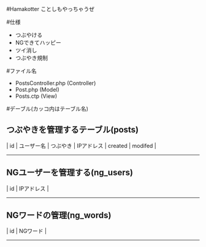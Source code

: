 <!--

CakePHP
=======

[![CakePHP](http://cakephp.org/img/cake-logo.png)](http://www.cakephp.org)

CakePHP is a rapid development framework for PHP which uses commonly known design patterns like Active Record, Association Data Mapping, Front Controller and MVC.
Our primary goal is to provide a structured framework that enables PHP users at all levels to rapidly develop robust web applications, without any loss to flexibility.

Some Handy Links
----------------

[CakePHP](http://www.cakephp.org) - The rapid development PHP framework

[Cookbook](http://book.cakephp.org) - THE Cake user documentation; start learning here!

[Plugins](http://plugins.cakephp.org/) - A repository of extensions to the framework

[The Bakery](http://bakery.cakephp.org) - Tips, tutorials and articles

[API](http://api.cakephp.org) - A reference to Cake's classes

[CakePHP TV](http://tv.cakephp.org) - Screen casts from events and video tutorials

[The Cake Software Foundation](http://cakefoundation.org/) - promoting development related to CakePHP

Get Support!
------------

[Our Google Group](https://groups.google.com/group/cake-php) - community mailing list and forum

[#cakephp](http://webchat.freenode.net/?channels=#cakephp) on irc.freenode.net - Come chat with us, we have cake.

[Q & A](http://ask.cakephp.org/) - Ask questions here, all questions welcome

[Lighthouse](https://cakephp.lighthouseapp.com/) - Got issues? Please tell us!

[![Bake Status](https://secure.travis-ci.org/cakephp/cakephp.png?branch=master)](http://travis-ci.org/cakephp/cakephp)

![Cake Power](https://raw.github.com/cakephp/cakephp/master/lib/Cake/Console/Templates/skel/webroot/img/cake.power.gif)

-->

#Hamakotter
ことしもやっちゃうぜ

#仕様 
* つぶやける  
* NGできてハッピー  
* ツイ消し  
* つぶやき規制  

#ファイル名  
* PostsController.php (Controller)
* Post.php (Model)
* Posts.ctp (View)

#デーブル(カッコ内はテーブル名)    

つぶやきを管理するテーブル(posts)    
----

| id | ユーザー名 | つぶやき | IPアドレス | created | modifed |  

----

NGユーザーを管理する(ng_users)  
----

| id | IPアドレス |  

----

NGワードの管理(ng_words)  
----

| id | NGワード |  

----












